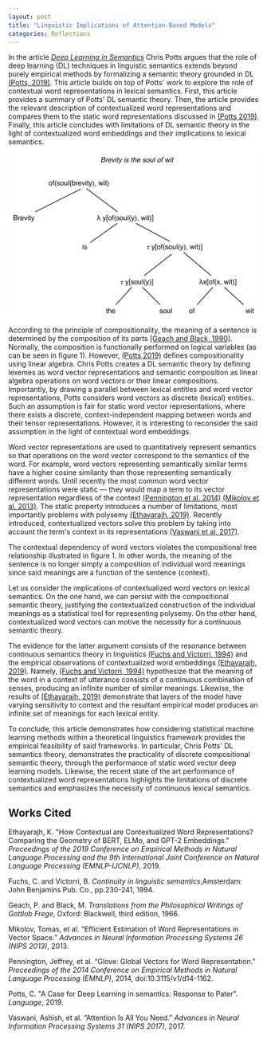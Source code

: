 ```yaml
---
layout: post
title: "Linguistic Implications of Attention-Based Models"
categories: Reflections
---
```



In the article [_Deep Learning in Semantics_](https://doi.org/10.1353/lan.2019.0003) Chris Potts argues that the role of deep learning (DL) techniques in linguistic semantics extends beyond purely empirical methods by formalizing a semantic theory grounded in DL [(Potts, 2019)](https://doi.org/10.1353/lan.2019.0003). This article builds on top of Potts' work to explore the role of contextual word representations in lexical semantics. First, this article provides a summary of Potts' DL semantic theory. Then, the article provides the relevant description of contextualized word representations and compares them to the static word representations discussed in [(Potts 2019)](https://doi.org/10.1353/lan.2019.0003). Finally, this article concludes with limitations of DL semantic theory in the light of contextualized word embeddings and their implications to lexical semantics. 

![Compositional analysis of "Brevity is the soul of wit"](/assets/contextsem/Tree.jpg)

According to the principle of compositionality, the meaning of a sentence is determined by the composition of its parts [(Geach and Black, 1990)](https://doi.org/10.2307/2266365). Normally, the composition is functionally performed on logical variables (as can be seen in figure 1). However, [(Potts 2019)](https://doi.org/10.1353/lan.2019.0003) defines compositionality using linear algebra. Chris Potts creates a DL semantic theory by defining lexemes as word vector representations and semantic composition as linear algebra operations on word vectors or their linear compositions. Importantly, by drawing a parallel between lexical entities and word vector representations, Potts considers word vectors as discrete (lexical) entities. Such an assumption is fair for static word vector representations, where there exists a discrete, context-independent mapping between words and their tensor representations. However, it is interesting to reconsider the said assumption in the light of contextual word embeddings. 

Word vector representations are used to quantitatively represent semantics so that operations on the word vector correspond to the semantics of the word. For example, word vectors representing semantically similar terms have a higher cosine similarity than those representing semantically different words. Until recently the most common word vector representations were static — they would map a term to its vector representation regardless of the context [(Pennington et al. 2014)](https://www.aclweb.org/anthology/D14-1162.pdf) [(Mikolov et al. 2013)](https://papers.nips.cc/paper/5021-distributed-representations-of-words-and-phrases-and-their-compositionality.pdf). The static property introduces a number of limitations, most importantly problems with polysemy [(Ethayarajh, 2019)](https://www.aclweb.org/anthology/D19-1006.pdf). Recently introduced, contextualized vectors solve this problem by taking into account the term's context in its representations [(Vaswani et al. 2017)](https://arxiv.org/pdf/1706.03762).

The contextual dependency of word vectors violates the compositional tree relationship illustrated in figure 1. In other words, the meaning of the sentence is no longer simply a composition of individual word meanings since said meanings are a function of the sentence (context).

Let us consider the implications of contextualized word vectors on lexical semantics. On the one hand, we can persist with the compositional semantic theory, justifying the contextualized construction of the individual meanings as a statistical tool for representing polysemy. On the other hand, contextualized word vectors can motive the necessity for a continuous semantic theory.

The evidence for the latter argument consists of the resonance between continuous semantics theory in linguistics [(Fuchs and Victorri, 1994)](https://doi.org/10.1075/lis.19) and the empirical observations of contextualized word embeddings [(Ethayarajh, 2019)](https://www.aclweb.org/anthology/D19-1006.pdf). Namely, [(Fuchs and Victorri, 1994)](https://doi.org/10.1075/lis.19) hypothesize that the meaning of the word in a context of utterance consists of a continuous combination of senses, producing an infinite number of similar meanings. Likewise, the results of [(Ethayarajh, 2019)](https://www.aclweb.org/anthology/D19-1006.pdf) demonstrate that layers of the model have varying sensitivity to context and the resultant empirical model produces an infinite set of meanings for each lexical entity. 

To conclude, this article demonstrates how considering statistical machine learning methods within a theoretical linguistics framework provides the empirical feasibility of said frameworks. In particular, Chris Potts' DL semantics theory, demonstrates the practicality of discrete compositional semantic theory, through the performance of static word vector deep learning models. Likewise, the recent state of the art performance of contextualized word representations highlights the limitations of discrete semantics and emphasizes the necessity of continuous lexical semantics. 

## Works Cited

Ethayarajh, K. "How Contextual are Contextualized Word Representations? Comparing the Geometry of BERT, ELMo, and GPT-2 Embeddings." _Proceedings of the 2019 Conference on Empirical Methods in Natural Language Processing and the 9th International Joint Conference on Natural Language Processing (EMNLP-IJCNLP)_, 2019.

Fuchs, C. and Victorri, B. _Continuity in linguistic semantics_,Amsterdam: John Benjamins Pub. Co., pp.230-241, 1994.

Geach, P. and Black, M. _Translations from the Philosophical Writings of Gottlob Frege_, Oxford: Blackwell, third edition, 1966.

Mikolov, Tomas, et al. “Efficient Estimation of Word Representations in Vector Space.” _Advances in Neural Information Processing Systems 26 (NIPS 2013)_, 2013.

Pennington, Jeffrey, et al. “Glove: Global Vectors for Word Representation.” _Proceedings of the 2014 Conference on Empirical Methods in Natural Language Processing (EMNLP)_, 2014, doi:10.3115/v1/d14-1162.

Potts, C. "A Case for Deep Learning in semantics: Response to Pater". _Language_, 2019.

Vaswani, Ashish, et al. “Attention Is All You Need.” _Advances in Neural Information Processing Systems 31 (NIPS 2017)_, 2017.
